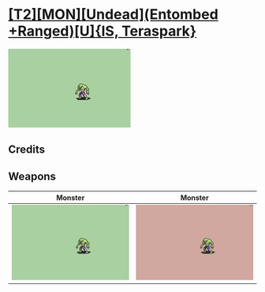 # [\[T2\]\[MON\]\[Undead\]\(Entombed +Ranged\)\[U\]{IS, Teraspark}](./%5BT2%5D%5BMON%5D%5BUndead%5D(Entombed%20+Ranged)%5BU%5D%7BIS,%20Teraspark%7D)

<img src="./8.%20Monster/Monster_000.png" alt="[T2][MON][Undead](Entombed +Ranged)[U]{IS, Teraspark} standing" />

## Credits



## Weapons


|Monster |Monster |
|  :---: | :---: |
| <img alt="Monster animation" src="./8.%20Monster/Monster.gif" /> | <img alt="Monster animation" src="./8.%20Monster%20(Magic%20Ranged)%20%7BTeraspark%7D/Monster.gif" /> |
